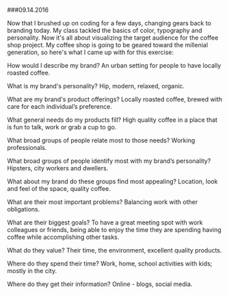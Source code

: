 ###09.14.2016

Now that I brushed up on coding for a few days, changing gears back to branding today. My class tackled the basics of color, typography
and personality. Now it's all about visualizing the target audience for the coffee shop project. My coffee shop is going to be geared
toward the millenial generation, so here's what I came up with for this exercise:

How would I describe my brand?
An urban setting for people to have locally roasted coffee.

What is my brand's personality?
Hip, modern, relaxed, organic.

What are my brand's product offerings?
Locally roasted coffee, brewed with care for each individual’s preference.

What general needs do my products fill?
High quality coffee in a place that is fun to talk, work or grab a cup to go.

What broad groups of people relate most to those needs?
Working professionals.

What broad groups of people identify most with my brand’s personality?
Hipsters, city workers and dwellers.

What about my brand do these groups find most appealing?
Location, look and feel of the space, quality coffee.

What are their most important problems?
Balancing work with other obligations.

What are their biggest goals?
To have a great meeting spot with work colleagues or friends, being able to enjoy the time they are spending having coffee while accomplishing other tasks.

What do they value?
Their time, the environment, excellent quality products.

Where do they spend their time?
Work, home, school activities with kids; mostly in the city.

Where do they get their information?
Online - blogs, social media.
